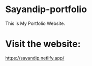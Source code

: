 # Sayandip-portfolio
This is My Portfolio Website.

# Visit the website:

https://sayandip.netlify.app/
